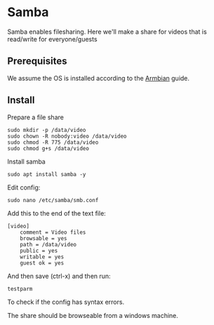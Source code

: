 # Samba

Samba enables filesharing. Here we'll make a share for videos that is read/write for everyone/guests

## Prerequisites

We assume the OS is installed according to the [Armbian](./ARMBIAN.md) guide.

## Install

Prepare a file share

    sudo mkdir -p /data/video
    sudo chown -R nobody:video /data/video
    sudo chmod -R 775 /data/video
    sudo chmod g+s /data/video

Install samba

    sudo apt install samba -y

Edit config:

    sudo nano /etc/samba/smb.conf

Add this to the end of the text file:

    [video]
        comment = Video files
        browsable = yes
        path = /data/video
        public = yes
        writable = yes
        guest ok = yes

And then save (ctrl-x) and then run:

    testparm

To check if the config has syntax errors.

The share should be browseable from a windows machine.

